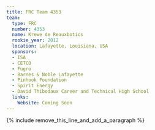 ```yaml
---
title: FRC Team 4353
team:
  type: FRC
  number: 4353
  name: Krewe de Reauxbotics
  rookie_year: 2012
  location: Lafayette, Louisiana, USA
  sponsors:
  - ISA
  - CETCO
  - Fugro
  - Barnes & Noble Lafayette
  - Pinhook Foundation
  - Spirit Energy
  - David Thibodaux Career and Technical High School
  links:
    Website: Coming Soon
---
```


{% include remove_this_line_and_add_a_paragraph %}